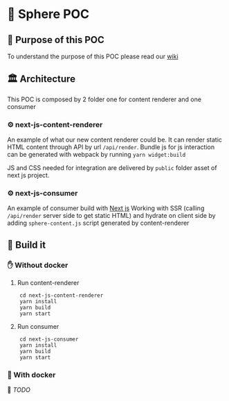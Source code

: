 #  🧪 Sphere POC 
## 🤷 ️Purpose of this POC
To understand the purpose of this POC please read our [wiki](https://wiki.decathlon.net/pages/viewpage.action?spaceKey=CREATION&title=Sphere+-+Technical+Strategy)

## 🏛 Architecture 
This POC is composed by 2 folder one for content renderer and one consumer

### ⚙️ next-js-content-renderer 
An example of what our new content renderer could be. It can render static HTML content through API by url `/api/render`.
Bundle js for js interaction can be generated with webpack by running `yarn widget:build`

JS and CSS needed for integration are delivered by `public` folder asset of next js project.

### ⚙️ next-js-consumer
An example of consumer build with [Next js](https://nextjs.org/)
Working with SSR (calling `/api/render` server side to get static HTML) and hydrate on client side by adding `sphere-content.js` script generated by content-renderer

## 👷 Build it
### ✋ Without docker
1. Run content-renderer
```shell
    cd next-js-content-renderer
    yarn install
    yarn build
    yarn start
```

2. Run consumer
```shell
    cd next-js-consumer
    yarn install
    yarn build
    yarn start
```

### 🐳 With docker

🚧 *TODO*

